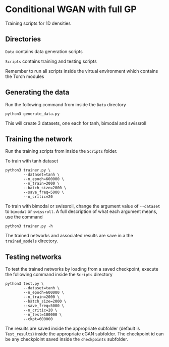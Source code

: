 # Conditional WGAN with full GP
Training scripts for 1D densities 

## Directories
``Data`` contains data generation scripts

``Scripts`` contains training and testing scripts

Remember to run all scripts inside the virtual environment which contains the Torch modules

## Generating the data
Run the following command from inside the ``Data`` directory

```
python3 generate_data.py
```

This will create 3 datasets, one each for tanh, bimodal and swissroll


## Training the network
Run the training scripts from inside the ``Scripts`` folder.

To train with tanh dataset 

```
python3 trainer.py \
        --dataset=tanh \
        --n_epoch=600000 \
        --n_train=2000 \
        --batch_size=2000 \
        --save_freq=5000 \
        --n_critic=20
```

To train with bimodal or swissroll, change the argument value of ``--dataset`` to ``bimodal`` or ``swissroll``. A full description of what each argument means, use the command

```
python3 trainer.py -h
```

The trained networks and associated results are save in a the ``trained_models`` directory.


## Testing networks
To test the trained networks by loading from a saved checkpoint, execute the following command inside the ``Scripts`` directory

```
python3 test.py \
        --dataset=tanh \
        --n_epoch=600000 \
        --n_train=2000 \
        --batch_size=2000 \
        --save_freq=5000 \
        --n_critic=20 \
        --n_test=100000 \
        --ckpt=600000
```
The results are saved inside the appropriate subfolder (default is ``Test_results``) inside the appropriate cGAN subfolder. The checkpoint id can be any checkpioint saved inside the ``checkpoints`` subfolder.
